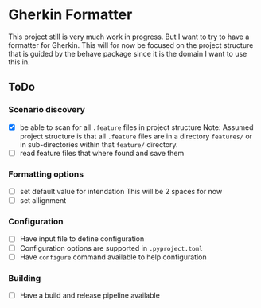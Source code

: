 # Gherkin Formatter

This project still is very much work in progress. But I want to try to have a formatter for Gherkin.
This will for now be focused on the project structure that is guided by the behave package since it is the domain I want to use this in.

## ToDo

### Scenario discovery

- [x] be able to scan for all `.feature` files in project structure
Note: Assumed project structure is that all `.feature` files are in a directory `features/` or in sub-directories within that `feature/` directory.
- [ ] read feature files that where found and save them

### Formatting options

- [ ] set default value for intendation
This will be 2 spaces for now
- [ ] set allignment

### Configuration

- [ ] Have input file to define configuration
- [ ] Configuration options are supported in `.pyproject.toml`
- [ ] Have `configure` command available to help configuration

### Building

- [ ] Have a build and release pipeline available
